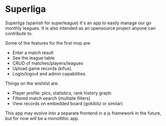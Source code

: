 # Superliga

Superliga (spanish for superleague) it's an app to easily manage our go monthly leagues.
It is also intended as an opensource project anyone can contribute to.

Some of the features for the first mvp are:

* Enter a match result
* See the league table
* CRUD of matches/players/leagues
* Upload game records (kifus).
* Login/logout and admin capabilities.

Things on the wishlist are:

* Player profile: pics, statistics, rank history graph.
* Filtered match search (multiple filters)
* View records on embedded board (gokibitz or similar)

This app may evolve into a separate frontend in a js framework in the future, but for now will be a monolithic app.
